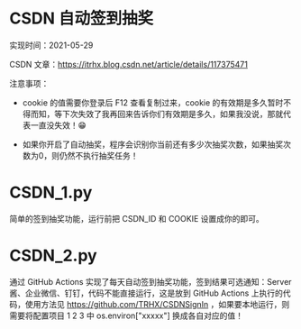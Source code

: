 # CSDN 自动签到抽奖

实现时间：2021-05-29

CSDN 文章：https://itrhx.blog.csdn.net/article/details/117375471

注意事项：

- cookie 的值需要你登录后 F12 查看复制过来，cookie 的有效期是多久暂时不得而知，等下次失效了我再回来告诉你们有效期是多久，如果我没说，那就代表一直没失效！😁

- 如果你开启了自动抽奖，程序会识别你当前还有多少次抽奖次数，如果抽奖次数为0，则仍然不执行抽奖任务！

# CSDN_1.py

简单的签到抽奖功能，运行前把 CSDN_ID 和 COOKIE 设置成你的即可。

# CSDN_2.py

通过 GitHub Actions 实现了每天自动签到抽奖功能，签到结果可选通知：Server 酱、企业微信、钉钉，代码不能直接运行，这是放到 GitHub Actions 上执行的代码，使用方法见 https://github.com/TRHX/CSDNSignIn ，如果要本地运行，则需要将配置项目 1 2 3 中 os.environ["xxxxx"] 换成各自对应的值！

